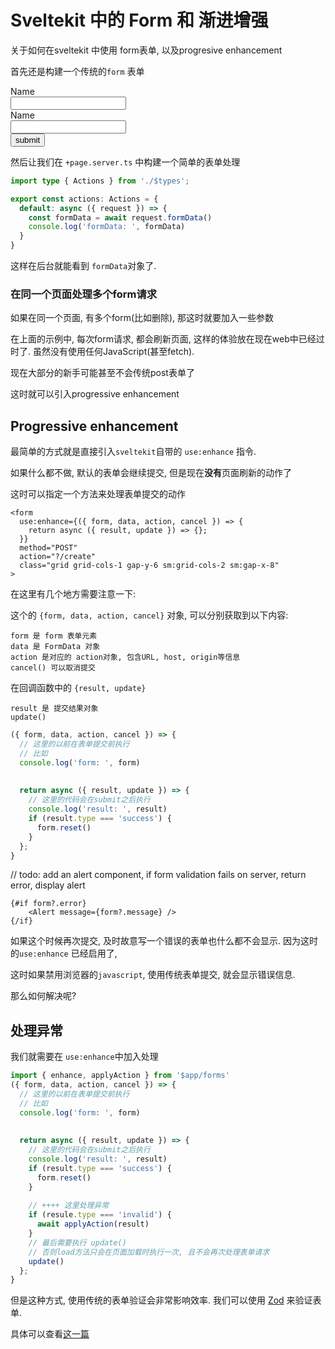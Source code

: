 # Sveltekit 中的 Form 和 渐进增强



关于如何在sveltekit 中使用 form表单, 以及progresive enhancement



首先还是构建一个传统的`form` 表单



<form>
   <div class="sm:col-span-2">
    <label for="name" class="block text-sm font-medium text-gray-700"
      >Name</label
    >
    <div class="mt-1">
      <input
        type="text"
        name="name"
        id="name"
        autocomplete="name"
        class="py-3 px-4 block w-full shadow-sm focus:ring-blue-500 focus:border-blue-500 border-gray-300 rounded-md"
      />
    </div>
  </div>
  <div class="sm:col-span-2">
    <label for="company" class="block text-sm font-medium text-gray-700"
      >Name</label
    >
    <div class="mt-1">
      <input
        type="text"
        name="name"
        id="name"
        autocomplete="name"
        class="py-3 px-4 block w-full shadow-sm focus:ring-blue-500 focus:border-blue-500 border-gray-300 rounded-md"
      />
    </div>
  </div>
	<button type="submit" >
    submit
  </button>
</form>



然后让我们在 `+page.server.ts` 中构建一个简单的表单处理



```typescript
import type { Actions } from './$types';

export const actions: Actions = {
  default: async ({ request }) => {
    const formData = await request.formData()
    console.log('formData: ', formData)
  }
}

```



这样在后台就能看到 `formData`对象了.



### 在同一个页面处理多个form请求

如果在同一个页面, 有多个form(比如删除), 那这时就要加入一些参数



在上面的示例中, 每次form请求, 都会刷新页面, 这样的体验放在现在web中已经过时了. 虽然没有使用任何JavaScript(甚至fetch).

现在大部分的新手可能甚至不会传统post表单了



这时就可以引入progressive enhancement



## Progressive enhancement



最简单的方式就是直接引入`sveltekit`自带的 `use:enhance` 指令.

如果什么都不做, 默认的表单会继续提交, 但是现在**没有**页面刷新的动作了



这时可以指定一个方法来处理表单提交的动作



```svelte
<form
  use:enhance={({ form, data, action, cancel }) => {
    return async ({ result, update }) => {};
  }}
  method="POST"
  action="?/create"
  class="grid grid-cols-1 gap-y-6 sm:grid-cols-2 sm:gap-x-8"
>

```



在这里有几个地方需要注意一下:

这个的 `{form, data, action, cancel}` 对象, 可以分别获取到以下内容:

```text
form 是 form 表单元素
data 是 FormData 对象
action 是对应的 action对象, 包含URL, host, origin等信息
cancel() 可以取消提交
```



在回调函数中的 `{result, update}`

```
result 是 提交结果对象
update()
```





```javascript
({ form, data, action, cancel }) => {
  // 这里的以前在表单提交前执行
  // 比如
  console.log('form: ', form)
  
 
  return async ({ result, update }) => {
    // 这里的代码会在submit之后执行
    console.log('result: ', result)
    if (result.type === 'success') {
      form.reset()
    }
  };
}
```



// todo: add an alert component, if form validation fails on server, return error, display alert



```svelte
{#if form?.error}
	<Alert message={form?.message} />
{/if}
```



如果这个时候再次提交, 及时故意写一个错误的表单也什么都不会显示. 因为这时的`use:enhance` 已经启用了,

这时如果禁用浏览器的`javascript`, 使用传统表单提交, 就会显示错误信息.

那么如何解决呢?



## 处理异常

我们就需要在 `use:enhance`中加入处理

```typescript
import { enhance, applyAction } from '$app/forms'
({ form, data, action, cancel }) => {
  // 这里的以前在表单提交前执行
  // 比如
  console.log('form: ', form)
  
 
  return async ({ result, update }) => {
    // 这里的代码会在submit之后执行
    console.log('result: ', result)
    if (result.type === 'success') {
      form.reset()
    }
    
    // ++++ 这里处理异常
    if (resule.type === 'invalid') {
      await applyAction(result)
    }
    // 最后需要执行 update()
    // 否则load方法只会在页面加载时执行一次, 且不会再次处理表单请求
    update()
  };
}
```



但是这种方式, 使用传统的表单验证会非常影响效率. 我们可以使用 [Zod](https://zod.dev) 来验证表单.

具体可以查看[这一篇](./form-validation-with-zod.md)
